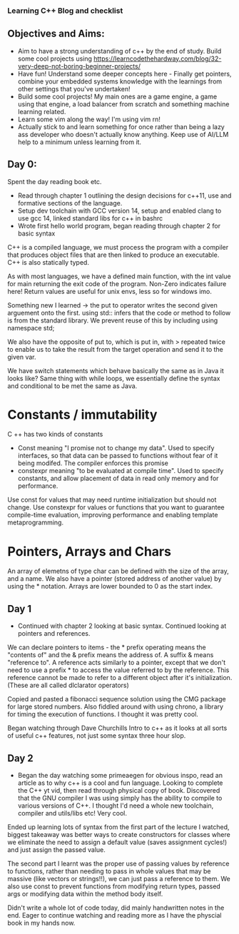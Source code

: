 ### Learning C++ Blog and checklist

## Objectives and Aims:

- Aim to have a strong understanding of c++ by the end of study. Build some cool projects using https://learncodethehardway.com/blog/32-very-deep-not-boring-beginner-projects/
- Have fun! Understand some deeper concepts here - Finally get pointers, combine your embedded systems knowledge with the learnings from other settings that you've undertaken!
- Build some cool projects! My main ones are a game engine, a game using that engine, a load balancer from scratch and something machine learning related.
- Learn some vim along the way! I'm using vim rn!
- Actually stick to and learn something for once rather than being a lazy ass developer who doesn't actually know anything. Keep use of AI/LLM help to a minimum unless learning from it.

## Day 0:

Spent the day reading book etc.

- Read through chapter 1 outlining the design decisions for c++11, use and formative sections of the language. 
- Setup dev toolchain with GCC version 14, setup and enabled clang to use gcc 14, linked standard libs for c++ in bashrc
- Wrote first hello world program, began reading through chapter 2 for basic syntax

C++ is a compiled language, we must process the program with a compiler that produces object files that are then linked to produce an executable. C++ is also statically typed.

As with most languages, we have a defined main function, with the int value for main returning the exit code of the program. Non-Zero indicates failure here! Return values are useful for unix envs, less so for windows imo.

Something new I learned -> the put to operator writes the second given arguement onto the first. using std:: infers that the code or method to follow is from the standard library. We prevent reuse of this by including using namespace std;

We also have the opposite of put to, which is put in, with > repeated twice to enable us to take the result from the target operation and send it to the given var.

We have switch statements which behave basically the same as in Java it looks like? Same thing with while loops, we essentially define the syntax and conditional to be met the same as Java.

# Constants / immutability

C ++ has two kinds of constants

- Const meaning "I promise not to change my data". Used to specify interfaces, so that data can be passed to functions without fear of it being modifed. The compiler enforces this promise
- constexpr meaning "to be evaluated at compile time". Used to specify constants, and allow placement of data in read only memory and for performance.

Use const for values that may need runtime initialization but should not change.
Use constexpr for values or functions that you want to guarantee compile-time evaluation, improving performance and enabling template metaprogramming.

# Pointers, Arrays and Chars

An array of elemetns of type char can be defined with the size of the array, and a name. We also have a pointer (stored address of another value) by using the * notation. Arrays are lower bounded to 0 as the start index. 

## Day 1

- Continued with chapter 2 looking at basic syntax. Continued looking at pointers and references.

We can declare pointers to items - the * prefix operating means the "contents of" and the & prefix means the address of. A suffix & means "reference to". A reference acts similarly to a pointer, except that we don't need to use a prefix * to access the value referred to by the reference. This reference cannot be made to refer to a different object after it's initialization. (These are all called dlclarator operators)

Copied and pasted a fibonacci sequence solution using the CMG package for large stored numbers. Also fiddled around with using chrono, a library for timing the execution of functions. I thought it was pretty cool. 

Began watching through Dave Churchills Intro to c++ as it looks at all sorts of useful c++ features, not just some syntax three hour slop.

## Day 2 

- Began the day watching some primeaegen for obvious inspo, read an article as to why c++ is a cool and fun language. Looking to complete the C++ yt vid, then read through physical copy of book. Discovered that the GNU compiler I was using simply has the ability to compile to various versions of C++. I thought I'd need a whole new toolchain, compiler and utils/libs etc! Very cool. 

Ended up learning lots of syntax from the first part of the lecture I watched, biggest takeaway was better ways to create constructors for classes where we eliminate the need to assign a default value (saves assignment cycles!) and just assign the passed value. 

The second part I learnt was the proper use of passing values by reference to functions, rather than needing to pass in whole values that may be massive (like vectors or strings!!), we can just pass a reference to them. We also use const to prevent functions from modifying return types, passed args or modifying data within the method body itself. 

Didn't write a whole lot of code today, did mainly handwritten notes in the end. Eager to continue watching and reading more as I have the physcial book in my hands now. 

